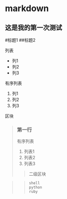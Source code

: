markdown
========
这是我的第一次测试
-----

#标题1
##标题2

列表
* 列1
* 列2
* 列3

有序列表
1. 列1
2. 列2
3. 列3

区块
> ### 第一行
> 
> 有序列表
>
> 1. 列表1
> 2. 列表2
> 3. 列表3
>
>> 二级区块

>>     shell
>>     python
>>     ruby

